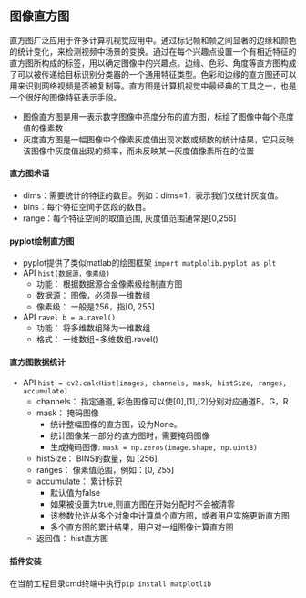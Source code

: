 ## 图像直方图
直方图广泛应用于许多计算机视觉应用中。通过标记帧和帧之间显著的边缘和颜色的统计变化，来检测视频中场景的变换。通过在每个兴趣点设置一个有相近特征的直方图所构成的标签，用以确定图像中的兴趣点。边缘、色彩、角度等直方图构成了可以被传递给目标识别分类器的一个通用特征类型。色彩和边缘的直方图还可以用来识别网络视频是否被复制等。直方图是计算机视觉中最经典的工具之一，也是一个很好的图像特征表示手段。
* 图像直方图是用一表示数字图像中亮度分布的直方图，标绘了图像中每个亮度值的像素数  
* 灰度直方图是一幅图像中个像素灰度值出现次数或频数的统计结果，它只反映该图像中灰度值出现的频率，而未反映某一灰度值像素所在的位置  

#### 直方图术语
* dims：需要统计的特征的数目。例如：dims=1，表示我们仅统计灰度值。   
* bins：每个特征空间子区段的数目。   
* range：每个特征空间的取值范围, 灰度值范围通常是[0,256]  

#### pyplot绘制直方图
* pyplot提供了类似matlab的绘图框架
`import matplolib.pyplot as plt`
* API `hist(数据源，像素级)`
    * 功能： 根据数据源合金像素级绘制直方图
    * 数据源： 图像，必须是一维数组
    * 像素级： 一般是256，指[0, 255]
* API `ravel b = a.ravel()`
    * 功能： 将多维数组降为一维数组
    * 格式： 一维数组=多维数组.revel()

#### 直方图数据统计
* API
`hist = cv2.calcHist(images, channels, mask, histSize, ranges, accumulate)`
    * channels： 指定通道, 彩色图像可以使[0],[1],[2]分别对应通道B，G，R
    * mask： 掩码图像   
        * 统计整幅图像的直方图，设为None。  
        * 统计图像某一部分的直方图时，需要掩码图像  
        * 生成掩码图像: `mask = np.zeros(image.shape, np.uint8)`  
    * histSize： BINS的数量，如 [256]
    * ranges： 像素值范围，例如：[0, 255]
    * accumulate： 累计标识
        * 默认值为false
        * 如果被设置为true,则直方图在开始分配时不会被清零
        * 该参数允许从多个对象中计算单个直方图，或者用户实施更新直方图
        * 多个直方图的累计结果，用户对一组图像计算直方图
    * 返回值： hist直方图
        
#### 插件安装
在当前工程目录cmd终端中执行`pip install matplotlib`



